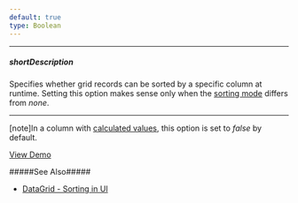```yaml
---
default: true
type: Boolean
---
```

---
##### shortDescription
Specifies whether grid records can be sorted by a specific column at runtime. Setting this option makes sense only when the [sorting mode](/api-reference/10%20UI%20Widgets/dxDataGrid/1%20Configuration/sorting/mode.md '/Documentation/ApiReference/UI_Widgets/dxDataGrid/Configuration/sorting/#mode') differs from *none*.

---
[note]In a column with [calculated values](/api-reference/10%20UI%20Widgets/dxDataGrid/1%20Configuration/columns/calculateCellValue.md '/Documentation/ApiReference/UI_Widgets/dxDataGrid/Configuration/columns/#calculateCellValue'), this option is set to *false* by default.

<a href="http://js.devexpress.com/Demos/WidgetsGallery/#demo/datagridgridfilteringandsortingsorting/" class="button orange small fix-width-155" style="margin-right: 20px;" target="_blank">View Demo</a>

#####See Also#####
- [DataGrid - Sorting in UI](/concepts/05%20Widgets/DataGrid/020%20Sorting/020%20Sorting%20in%20UI/10%20Sorting%20in%20UI.md '/Documentation/Guide/Widgets/DataGrid/Sorting/#Sorting_in_UI')